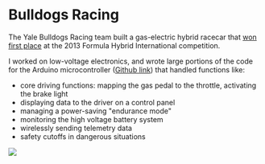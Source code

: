 ---
---

# Bulldogs Racing

The Yale Bulldogs Racing team built a gas-electric hybrid racecar
that [won first place](https://seas.yale.edu/news-events/news/bulldogs-racing-roars-big-win) at the 2013 Formula Hybrid International competition.

I worked on low-voltage electronics, and wrote large portions of the code for the Arduino microcontroller ([Github link](https://github.com/BulldogsRacing/Yale-Formula-Hybrid)) that handled functions like:

* core driving functions: mapping the gas pedal to the throttle, activating the brake light
* displaying data to the driver on a control panel
* managing a power-saving "endurance mode"
* monitoring the high voltage battery system
* wirelessly sending telemetry data
* safety cutoffs in dangerous situations

![](/images/project_images/formula-hybrid/team.jpg)


